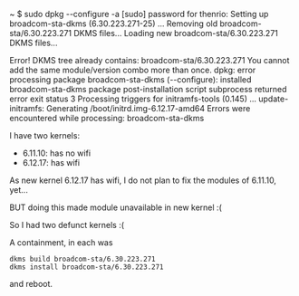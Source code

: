
~ $ sudo dpkg --configure -a
[sudo] password for thenrio:
Setting up broadcom-sta-dkms (6.30.223.271-25) ...
Removing old broadcom-sta/6.30.223.271 DKMS files...
Loading new broadcom-sta/6.30.223.271 DKMS files...

Error! DKMS tree already contains: broadcom-sta/6.30.223.271
You cannot add the same module/version combo more than once.
dpkg: error processing package broadcom-sta-dkms (--configure):
 installed broadcom-sta-dkms package post-installation script subprocess returned error exit status 3
Processing triggers for initramfs-tools (0.145) ...
update-initramfs: Generating /boot/initrd.img-6.12.17-amd64
Errors were encountered while processing:
 broadcom-sta-dkms


I have two kernels:

* 6.11.10: has no wifi
* 6.12.17: has wifi

As new kernel 6.12.17 has wifi, I do not plan to fix the modules of 6.11.10, yet...

BUT doing this made module unavailable in new kernel :(

So I had two defunct kernels :(

A containment, in each was

```
dkms build broadcom-sta/6.30.223.271
dkms install broadcom-sta/6.30.223.271
```

and reboot.
